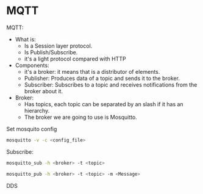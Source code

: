 # MQTT
MQTT:
- What is: 
	- Is a Session layer protocol.
	- Is Publish/Subscribe.
	- it's a light protocol compared with HTTP
- Components:
	- it's a broker: it means that is a distributor of elements.
	- Publisher: Produces data of a topic and sends it to the broker.
	- Subscriber: Subscribes to a topic and receives notifications from the broker about it.
- Broker:
	- Has topics, each topic can be separated by an slash if it has an hierarchy.
	- The broker we are going to use is Mosquitto.


Set mosquito config
~~~ bash
mosquitto -v -c <config_file>
~~~

Subscribe:
~~~ bash
mosquitto_sub -h <broker> -t <topic>
~~~

~~~ bash
mosquitto_pub -h <broker> -t <topic> -m <Message>
~~~

DDS
